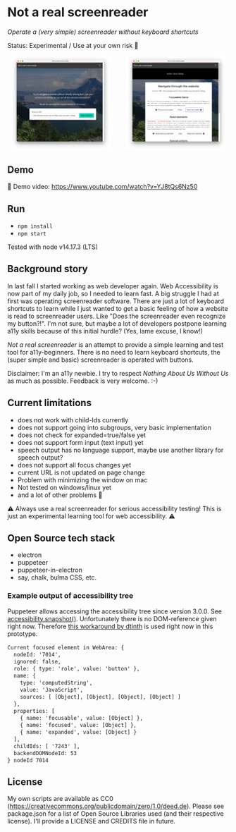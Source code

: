 # Not a real screenreader
*Operate a (very simple) screenreader without keyboard shortcuts*

Status: Experimental / Use at your own risk 👷

<p align="center">
  <img src="screenshot1.png" width="45%" alt="Screenshot of application window - form with website url">
&nbsp; &nbsp; &nbsp; &nbsp;
  <img src="screenshot2.png" width="45%" alt="Screenshot of control center window - buttons for next and previous focusable item, buttons for reading next or previous elements">
</p>

## Demo

🎥   Demo video: https://www.youtube.com/watch?v=YJ8tQs6Nz50

## Run

- `npm install`
- `npm start`

Tested with node v14.17.3 (LTS)

## Background story

In last fall I started working as web developer again. Web Accessibility is now part of my daily job, so I needed to learn fast. A big struggle I had at first was operating screenreader software. There are just a lot of keyboard shortcuts to learn while I just wanted to get a basic feeling of how a website is read to screenreader users. Like "Does the screenreader even recognize my button?!".  I'm not sure, but maybe a lot of developers postpone learning a11y skills because of this initial hurdle? (Yes, lame excuse, I know!)

*Not a real screenreader* is an attempt to provide a simple learning and test tool for a11y-beginners. There is no need to learn keyboard shortcuts, the (super simple and basic) screenreader is operated with buttons. 

Disclaimer: I'm an a11y newbie. I try to respect *Nothing About Us Without Us* as much as possible. Feedback is very welcome. :-)

## Current limitations

- does not work with child-Ids currently
- does not support going into subgroups, very basic implementation
- does not check for expanded=true/false yet
- does not support form input (text input) yet
- speech output has no language support, maybe use another library for speech output?
- does not support all focus changes yet
- current URL is not updated on page change
- Problem with minimizing the window on mac
- Not tested on windows/linux yet
- and a lot of other problems 😬

⚠️ Always use a real screenreader for serious accessibility testing! This is just an experimental learning tool for web accessibility. ⚠️

## Open Source tech stack

- electron
- puppeteer
- puppeteer-in-electron
- say, chalk, bulma CSS, etc.

### Example output of accessibility tree

Puppeteer allows accessing the accessibility tree since version 3.0.0. See [accessibility.snapshot()](https://pptr.dev/#?product=Puppeteer&version=v9.1.1&show=api-class-accessibility). Unfortunately there is no DOM-reference given right now. Therefore [this workaround by dtinth](https://github.com/puppeteer/puppeteer/issues/3641#issuecomment-655639166) is used right now in this prototype.

```
Current focused element in WebArea: {
  nodeId: '7014',
  ignored: false,
  role: { type: 'role', value: 'button' },
  name: {
    type: 'computedString',
    value: 'JavaScript',
    sources: [ [Object], [Object], [Object], [Object] ]
  },
  properties: [
    { name: 'focusable', value: [Object] },
    { name: 'focused', value: [Object] },
    { name: 'expanded', value: [Object] }
  ],
  childIds: [ '7243' ],
  backendDOMNodeId: 53
} nodeId 7014
```

## License

My own scripts are available as CC0 (https://creativecommons.org/publicdomain/zero/1.0/deed.de). Please see package.json for a list of Open Source Libraries used (and their respective license). I'll provide a LICENSE and CREDITS file in future.
